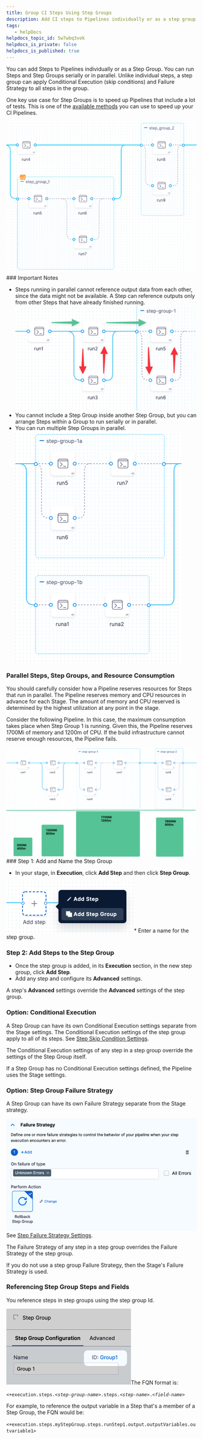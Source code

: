 ```yaml
---
title: Group CI Steps Using Step Groups
description: Add CI steps to Pipelines individually or as a step group. Steps in a step group can be run serially or in parallel.
tags: 
   - helpDocs
helpdocs_topic_id: 5w7wbq3vok
helpdocs_is_private: false
helpdocs_is_published: true
---
```


You can add Steps to Pipelines individually or as a Step Group. You can run Steps and Step Groups serially or in parallel. Unlike individual steps, a step group can apply Conditional Execution (skip conditions) and Failure Strategy to all steps in the group.

One key use case for Step Groups is to speed up Pipelines that include a lot of tests. This is one of the [available methods](https://docs.harness.io/article/g3m7pjq79y) you can use to speed up your CI Pipelines.

![](./static/group-ci-steps-using-step-groups-10.png)### Important Notes

* Steps running in parallel cannot reference output data from each other, since the data might not be available. A Step can reference outputs only from other Steps that have already finished running.![](./static/group-ci-steps-using-step-groups-11.png)
* You cannot include a Step Group inside another Step Group, but you can arrange Steps within a Group to run serially or in parallel.
* You can run multiple Step Groups in parallel.![](./static/group-ci-steps-using-step-groups-12.png)

### Parallel Steps, Step Groups, and Resource Consumption

You should carefully consider how a Pipeline reserves resources for Steps that run in parallel. The Pipeline reserves memory and CPU resources in advance for each Stage. The amount of memory and CPU reserved is determined by the highest utilization at any point in the stage.

Consider the following Pipeline. In this case, the maximum consumption takes place when Step Group 1 is running. Given this, the Pipeline reserves 1700Mi of memory and 1200m of CPU. If the build infrastructure cannot reserve enough resources, the Pipeline fails.

![](./static/group-ci-steps-using-step-groups-13.png)### Step 1: Add and Name the Step Group

* In your stage, in **Execution**, click **Add Step** and then click **Step Group**.

![](./static/group-ci-steps-using-step-groups-14.png)* Enter a name for the step group.

### Step 2: Add Steps to the Step Group

* Once the step group is added, in its **Execution** section, in the new step group, click **Add Step**.
* Add any step and configure its **Advanced** settings.

A step's **Advanced** settings override the **Advanced** settings of the step group.

### Option: Conditional Execution

A Step Group can have its own Conditional Execution settings separate from the Stage settings. The Conditional Execution settings of the step group apply to all of its steps. See [Step Skip Condition Settings](/article/i36ibenkq2-step-skip-condition-settings).

The Conditional Execution settings of any step in a step group override the settings of the Step Group itself.

If a Step Group has no Conditional Execution settings defined, the Pipeline uses the Stage settings.

### Option: Step Group Failure Strategy

A Step Group can have its own Failure Strategy separate from the Stage strategy.

![](./static/group-ci-steps-using-step-groups-15.png)See [Step Failure Strategy Settings](/article/htrur23poj-step-failure-strategy-settings).

The Failure Strategy of any step in a step group overrides the Failure Strategy of the step group.

If you do not use a step group Failure Strategy, then the Stage's Failure Strategy is used.

### Referencing Step Group Steps and Fields

You reference steps in step groups using the step group Id.

![](./static/group-ci-steps-using-step-groups-16.png)The FQN format is:

`<+execution.steps.<`*`step-group-name`*`>.steps.<`*`step-name`*`>.<`*`field-name`*`>`

For example, to reference the output variable in a Step that's a member of a Step Group, the FQN would be:

`<+execution.steps.myStepGroup.steps.runStep1.output.outputVariables.outvariable1>`

